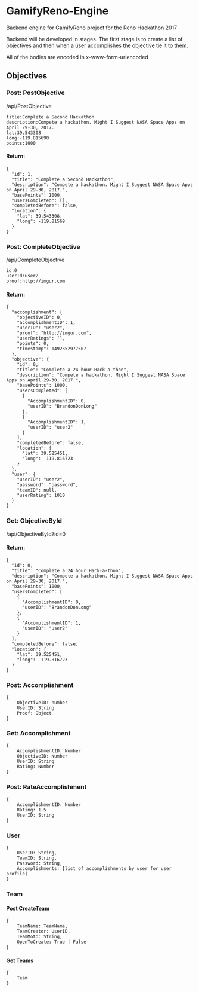 # GamifyReno-Engine
Backend engine for GamifyReno project for the Reno Hackathon 2017

Backend will be developed in stages. The first stage is to create a list of objectives and then when a user accomplishes
the objective tie it to them.

All of the bodies are encoded in x-www-form-urlencoded 

## Objectives
### Post: PostObjective

/api/PostObjective

    title:Complete a Second Hackathon
    description:Compete a hackathon. Might I Suggest NASA Space Apps on April 29-30, 2017.
    lat:39.543308
    long:-119.815690
    points:1000
    
#### Return:

    {
      "id": 1,
      "title": "Complete a Second Hackathon",
      "description": "Compete a hackathon. Might I Suggest NASA Space Apps on April 29-30, 2017.",
      "basePoints": 1000,
      "usersCompleted": [],
      "completedBefore": false,
      "location": {
        "lat": 39.543308,
        "long": -119.81569
      }
    }
    
### Post: CompleteObjective

/api/CompleteObjective

    id:0
    userId:user2
    proof:http://imgur.com
    
#### Return:

    {
      "accomplishment": {
        "objectiveID": 0,
        "accomplishmentID": 1,
        "userID": "user2",
        "proof": "http://imgur.com",
        "userRatings": [],
        "points": 0,
        "timestamp": 1492352977507
      },
      "objective": {
        "id": 0,
        "title": "Complete a 24 hour Hack-a-thon",
        "description": "Compete a hackathon. Might I Suggest NASA Space Apps on April 29-30, 2017.",
        "basePoints": 1000,
        "usersCompleted": [
          {
            "AccomplishmentID": 0,
            "userID": "BrandonDonLong"
          },
          {
            "AccomplishmentID": 1,
            "userID": "user2"
          }
        ],
        "completedBefore": false,
        "location": {
          "lat": 39.525451,
          "long": -119.816723
        }
      },
      "user": {
        "userID": "user2",
        "password": "password",
        "teamID": null,
        "userRating": 1010
      }
    }

### Get: ObjectiveById
    
/api/ObjectiveById?id=0

#### Return:
    
    {
      "id": 0,
      "title": "Complete a 24 hour Hack-a-thon",
      "description": "Compete a hackathon. Might I Suggest NASA Space Apps on April 29-30, 2017.",
      "basePoints": 1000,
      "usersCompleted": [
        {
          "AccomplishmentID": 0,
          "userID": "BrandonDonLong"
        },
        {
          "AccomplishmentID": 1,
          "userID": "user2"
        }
      ],
      "completedBefore": false,
      "location": {
        "lat": 39.525451,
        "long": -119.816723
      }
    }

### Post: Accomplishment
    {
        ObjectiveID: number
        UserID: String
        Proof: Object
    }

### Get: Accomplishment
    {
        AccomplishmentID: Number
        ObjectiveID: Number
        UserID: String
        Rating: Number
    }

### Post: RateAccomplishment
    {
        AccomplishmentID: Number
        Rating: 1-5
        UserID: String
    }

### User 
    {
        UserID: String,
        TeamID: String,
        Password: String,
        Accomplishments: [list of accomplishments by user for user profile]
    }
    
### Team

#### Post CreateTeam
    {
        TeamName: TeamName,
        TeamCreator: UserID,
        TeamMoto: String,
        OpenToCreate: True | False
    }
    
#### Get Teams
    {
        Team
    }